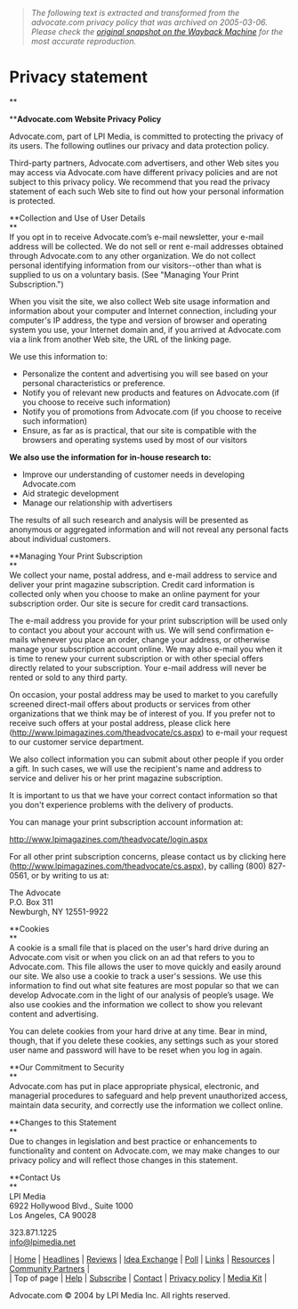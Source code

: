 > *The following text is extracted and transformed from the advocate.com privacy policy that was archived on 2005-03-06. Please check the [original snapshot on the Wayback Machine](https://web.archive.org/web/20050306135020id_/http%3A//www.advocate.com/html/privacy/0699_privacy.asp) for the most accurate reproduction.*

# Privacy statement

**  
  
****Advocate.com Website Privacy Policy**

Advocate.com, part of LPI Media, is committed to protecting the privacy of its users. The following outlines our privacy and data protection policy.

Third-party partners, Advocate.com advertisers, and other Web sites you may access via Advocate.com have different privacy policies and are not subject to this privacy policy. We recommend that you read the privacy statement of each such Web site to find out how your personal information is protected.

**Collection and Use of User Details  
**  
If you opt in to receive Advocate.com’s e-mail newsletter, your e-mail address will be collected. We do not sell or rent e-mail addresses obtained through Advocate.com to any other organization. We do not collect personal identifying information from our visitors--other than what is supplied to us on a voluntary basis. (See "Managing Your Print Subscription.")

When you visit the site, we also collect Web site usage information and information about your computer and Internet connection, including your computer's IP address, the type and version of browser and operating system you use, your Internet domain and, if you arrived at Advocate.com via a link from another Web site, the URL of the linking page.

We use this information to:

  * Personalize the content and advertising you will see based on your personal characteristics or preference.
  * Notify you of relevant new products and features on Advocate.com (if you choose to receive such information)
  * Notify you of promotions from Advocate.com (if you choose to receive such information)
  * Ensure, as far as is practical, that our site is compatible with the browsers and operating systems used by most of our visitors



**We also use the information for in-house research to:**

  * Improve our understanding of customer needs in developing Advocate.com
  * Aid strategic development
  * Manage our relationship with advertisers



The results of all such research and analysis will be presented as anonymous or aggregated information and will not reveal any personal facts about individual customers.

**Managing Your Print Subscription  
**  
We collect your name, postal address, and e-mail address to service and deliver your print magazine subscription. Credit card information is collected only when you choose to make an online payment for your subscription order. Our site is secure for credit card transactions. 

The e-mail address you provide for your print subscription will be used only to contact you about your account with us. We will send confirmation e-mails whenever you place an order, change your address, or otherwise manage your subscription account online. We may also e-mail you when it is time to renew your current subscription or with other special offers directly related to your subscription. Your e-mail address will never be rented or sold to any third party. 

On occasion, your postal address may be used to market to you carefully screened direct-mail offers about products or services from other organizations that we think may be of interest of you. If you prefer not to receive such offers at your postal address, please click here (<http://www.lpimagazines.com/theadvocate/cs.aspx>) to e-mail your request to our customer service department. 

We also collect information you can submit about other people if you order a gift. In such cases, we will use the recipient's name and address to service and deliver his or her print magazine subscription. 

It is important to us that we have your correct contact information so that you don't experience problems with the delivery of products.

You can manage your print subscription account information at: 

<http://www.lpimagazines.com/theadvocate/login.aspx>

For all other print subscription concerns, please contact us by clicking here (<http://www.lpimagazines.com/theadvocate/cs.aspx>), by calling (800) 827-0561, or by writing to us at:

The Advocate  
P.O. Box 311  
Newburgh, NY 12551-9922

**Cookies  
**  
A cookie is a small file that is placed on the user's hard drive during an Advocate.com visit or when you click on an ad that refers to you to Advocate.com. This file allows the user to move quickly and easily around our site. We also use a cookie to track a user's sessions. We use this information to find out what site features are most popular so that we can develop Advocate.com in the light of our analysis of people’s usage. We also use cookies and the information we collect to show you relevant content and advertising.

You can delete cookies from your hard drive at any time. Bear in mind, though, that if you delete these cookies, any settings such as your stored user name and password will have to be reset when you log in again.

**Our Commitment to Security  
**  
Advocate.com has put in place appropriate physical, electronic, and managerial procedures to safeguard and help prevent unauthorized access, maintain data security, and correctly use the information we collect online.

**Changes to this Statement  
**  
Due to changes in legislation and best practice or enhancements to functionality and content on Advocate.com, we may make changes to our privacy policy and will reflect those changes in this statement.

**Contact Us  
**  
LPI Media  
6922 Hollywood Blvd., Suite 1000  
Los Angeles, CA 90028

323.871.1225  
[info@lpimedia.net](mailto:info@lpimedia.net)

| [Home](http://www.advocate.com/index.asp) | [Headlines](http://www.advocate.com/mainnews.asp) | [Reviews](http://www.advocate.com/html/entertainment/ent_main.asp) | [Idea Exchange](http://www.advocate.com/idealbb) | [Poll](http://www.advocate.com/html/poll/poll.asp) | [Links](http://www.advocate.com/html/issuelinks/issuelinks.asp) | [Resources](http://www.advocate.com/html/gaylinks/resources.asp) | [Community Partners](http://www.advocate.com/partners/partners.asp) |  
| Top of page | [Help](http://www.advocate.com/html/help/help.asp) | [Subscribe](http://www.advocate.com/html/subscribe/subscribe.asp) | [Contact](http://www.advocate.com/html/help/05contact.asp) | [Privacy policy](http://www.advocate.com/html/privacy/0699_privacy.asp) | [Media Kit](http://www.advocate.com/epk) |  
  
Advocate.com © 2004 by LPI Media Inc. All rights reserved.
